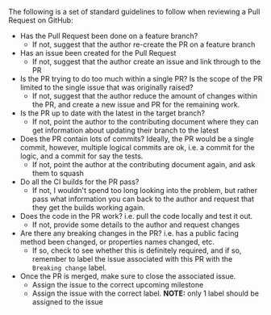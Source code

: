The following is a set of standard guidelines to follow when reviewing a Pull Request on GitHub:

* Has the Pull Request been done on a feature branch?
  * If not, suggest that the author re-create the PR on a feature branch
* Has an issue been created for the Pull Request
  * If not, suggest that the author create an issue and link through to the PR
* Is the PR trying to do too much within a single PR?  Is the scope of the PR limited to the single issue that was originally raised?
  * If not, suggest that the author reduce the amount of changes within the PR, and create a new issue and PR for the remaining work.
* Is the PR up to date with the latest in the target branch?
  * If not, point the author to the contributing document where they can get information about updating their branch to the latest
* Does the PR contain lots of commits?  Ideally, the PR would be a single commit, however, multiple logical commits are ok, i.e. a commit for the logic, and a commit for say the tests.
  *  If not, point the author at the contributing document again, and ask them to squash
* Do all the CI builds for the PR pass?
  * If not, I wouldn't spend too long looking into the problem, but rather pass what information you can back to the author and request that they get the builds working again.
* Does the code in the PR work?  i.e. pull the code locally and test it out.
  * If not, provide some details to the author and request changes
* Are there any breaking changes in the PR?  i.e. has a public facing method been changed, or properties names changed, etc.
  * If so, check to see whether this is definitely required, and if so, remember to label the issue associated with this PR with the `Breaking change` label.
* Once the PR is merged, make sure to close the associated issue.
  * Assign the issue to the correct upcoming milestone
  * Assign the issue with the correct label.  **NOTE:** only 1 label should be assigned to the issue